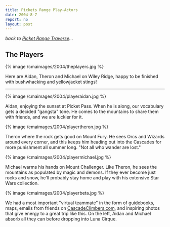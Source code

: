 ```yaml
---
title: Pickets Range Play-Actors
date: 2004-8-7
report: no
layout: post
---
```


_back to [Picket Range Traverse](/cma/2004/pickets.html)..._

The Players
---
{% image /cmaimages/2004/theplayers.jpg %}

Here are Aidan, Theron and Michael on Wiley Ridge, happy to be finished with
bushwhacking and yellowjacket stings! 

---

{% image /cmaimages/2004/playeraidan.jpg %}

Aidan, enjoying the sunset at Picket Pass. When he is along, our
vocabulary gets a decided "gangsta" tone. He comes to the mountains to
share them with friends, and we are luckier for it.

{% image /cmaimages/2004/playertheron.jpg %}

Theron where the rock gets good on Mount Fury. He sees Orcs and
Wizards around every corner, and this keeps him heading out into the
Cascades for more punishment all summer long. "Not all who wander are
lost."

{% image /cmaimages/2004/playermichael.jpg %}

Michael warms his hands on Mount Challenger. Like Theron, he sees
the mountains as populated by magic and demons. If they ever become just
rocks and snow, he'll probably stay home and play with his extensive
Star Wars collection.


{% image /cmaimages/2004/playerbeta.jpg %}

We had a most important "virtual teammate" in the form of guidebooks,
maps, emails from friends on 
[CascadeClimbers.com](https://www.cascadeclimbers.com), and inspiring
photos that give energy to a great trip like this. On the left,
Aidan and Michael absorb all they can before dropping into Luna Cirque.


